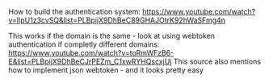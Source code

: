 How to build the authentication system:
https://www.youtube.com/watch?v=IlpU1z3cvSQ&list=PLBpijX9DhBeC89GHAJOtrK92hWaSFmg4n

This works if the domain is the same - look at using webtoken authentication if completly different domains: https://www.youtube.com/watch?v=toRmWFzB6-E&list=PLBpijX9DhBeCJrPEZm_C1xwRYHQscxjUj
This source also mentions how to implement json webtoken - and it looks pretty easy